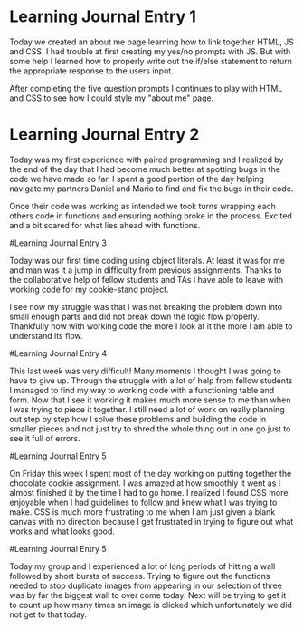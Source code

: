 # Learning Journal Entry 1

Today we created an about me page learning how to link together HTML, JS and CSS. I had trouble at first creating my yes/no prompts with JS. But with some help I learned how to properly write out the if/else statement to return the appropriate response to the users input.

After completing the five question prompts I continues to play with HTML and CSS to see how I could style my "about me" page.

# Learning Journal Entry 2

Today was my first experience with paired programming and I realized by the end of the day that I had become much better at spotting bugs in the code we have made so far. I spent a good portion of the day helping navigate my partners Daniel and Mario to find and fix the bugs in their code.

Once their code was working as intended we took turns wrapping each others code in functions and ensuring nothing broke in the process. Excited and a bit scared for what lies ahead with functions.

#Learning Journal Entry 3

Today was our first time coding using object literals. At least it was for me and man was it a jump in difficulty from previous assignments. Thanks to the collaborative help of fellow students and TAs I have able to leave with working code for my cookie-stand project.

I see now my struggle was that I was not breaking the problem down into small enough parts and did not break down the logic flow properly. Thankfully now with working code the more I look at it the more I am able to understand its flow.

#Learning Journal Entry 4

This last week was very difficult! Many moments I thought I was going to have to give up. Through the struggle with a lot of help from fellow students I managed to find my way to working code with a functioning table and form. Now that I see it working it makes much more sense to me than when I was trying to piece it together. I still need a lot of work on really planning out step by step how I solve these problems and building the code in smaller pieces and not just try to shred the whole thing out in one go just to see it full of errors.

#Learning Journal Entry 5

On Friday this week I spent most of the day working on putting together the chocolate cookie assignment. I was amazed at how smoothly it went as I almost finished it by the time I had to go home. I realized I found CSS more enjoyable when I had guidelines to follow and knew what I was trying to make. CSS is much more frustrating to me when I am just given a blank canvas with no direction because I get frustrated in trying to figure out what works and what looks good.

#Learning Journal Entry 5

Today my group and I experienced a lot of long periods of hitting a wall followed by short bursts of success. Trying to figure out the functions needed to stop duplicate images from appearing in our selection of three was by far the biggest wall to over come today. Next will be trying to get it to count up how many times an image is clicked which unfortunately we did not get to that today. 
